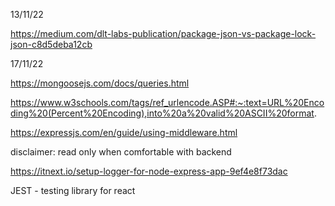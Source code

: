 13/11/22

https://medium.com/dlt-labs-publication/package-json-vs-package-lock-json-c8d5deba12cb

17/11/22

https://mongoosejs.com/docs/queries.html

https://www.w3schools.com/tags/ref_urlencode.ASP#:~:text=URL%20Encoding%20(Percent%20Encoding),into%20a%20valid%20ASCII%20format.

https://expressjs.com/en/guide/using-middleware.html

disclaimer: read only when comfortable with backend

https://itnext.io/setup-logger-for-node-express-app-9ef4e8f73dac

JEST - testing library for react
